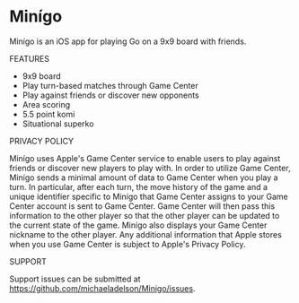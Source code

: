 # Minígo
Minígo is an iOS app for playing Go on a 9x9 board with friends.


FEATURES

- 9x9 board
- Play turn-based matches through Game Center
- Play against friends or discover new opponents
- Area scoring
- 5.5 point komi
- Situational superko


PRIVACY POLICY

Minígo uses Apple's Game Center service to enable users to play against friends or discover new players to play with.  In order to utilize Game Center, Minígo sends a minimal amount of data to Game Center when you play a turn. In particular, after each turn, the move history of the game and a unique identifier specific to Minígo that Game Center assigns to your Game Center account is sent to Game Center. Game Center will then pass this information to the other player so that the other player can be updated to the current state of the game. Minígo also displays your Game Center nickname to the other player. Any additional information that Apple stores when you use Game Center is subject to Apple's Privacy Policy.


SUPPORT

Support issues can be submitted at https://github.com/michaeladelson/Minigo/issues.
